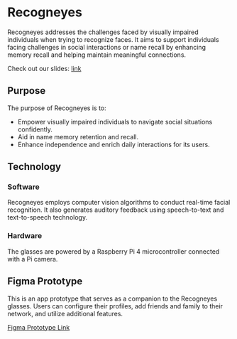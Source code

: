 # Recogneyes

Recogneyes addresses the challenges faced by visually impaired individuals when trying to recognize faces. It aims to support individuals facing challenges in social interactions or name recall by enhancing memory recall and helping maintain meaningful connections.

Check out our slides: [link](https://github.com/anniesiun/OneZero2024/blob/main/Sp2024%20Hackathon%20-%20RecognEyes.pdf) 

## Purpose

The purpose of Recogneyes is to:

- Empower visually impaired individuals to navigate social situations confidently.
- Aid in name memory retention and recall.
- Enhance independence and enrich daily interactions for its users.

## Technology

### Software

Recogneyes employs computer vision algorithms to conduct real-time facial recognition. It also generates auditory feedback using speech-to-text and text-to-speech technology.

### Hardware

The glasses are powered by a Raspberry Pi 4 microcontroller connected with a Pi camera.

## Figma Prototype

This is an app prototype that serves as a companion to the Recogneyes glasses. Users can configure their profiles, add friends and family to their network, and utilize additional features.

[Figma Prototype Link](https://www.figma.com/file/VgBGpJm6Vs8xozuynFibVS/Makeathon-Project?type=design&node-id=48%3A2217&mode=design&t=BxCQrCPd6oUqANeg-1)

